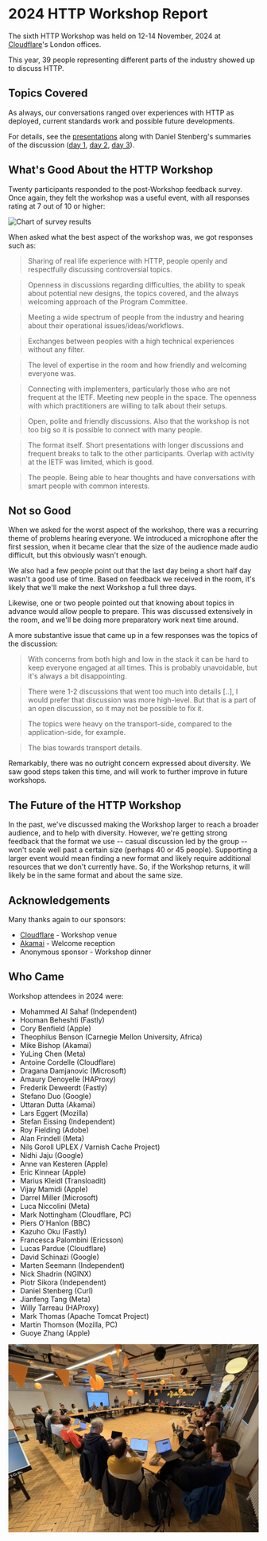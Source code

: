# 2024 HTTP Workshop Report

The sixth HTTP Workshop was held on 12-14 November, 2024 at [Cloudflare](https://cloudflare.com/)'s London offices.

This year, 39 people representing different parts of the industry showed up to discuss HTTP.


## Topics Covered

As always, our conversations ranged over experiences with HTTP as deployed, current standards work and possible future developments.

For details, see the [presentations](talks/) along with Daniel Stenberg's summaries of the discussion ([day 1](https://daniel.haxx.se/blog/2024/11/13/the-2024-http-workshop/), [day 2](https://daniel.haxx.se/blog/2024/11/13/the-2024-workshop-day-two/), [day 3](https://daniel.haxx.se/blog/2024/11/14/workshop-season-six-episode-three/)).


## What's Good About the HTTP Workshop

Twenty participants responded to the post-Workshop feedback survey. Once again, they felt the workshop was a useful event, with all responses rating at 7 out of 10 or higher:

![Chart of survey results](asset/q1.jpg)

When asked what the best aspect of the workshop was, we got responses such as:

> Sharing of real life experience with HTTP, people openly and respectfully discussing controversial topics.

> Openness in discussions regarding difficulties, the ability to speak about potential new designs, the topics covered, and the always welcoming approach of the Program Committee.

> Meeting a wide spectrum of people from the industry and hearing about their operational issues/ideas/workflows.

> Exchanges between peoples with a high technical experiences without any filter.

> The level of expertise in the room and how friendly and welcoming everyone was.

> Connecting with implementers, particularly those who are not frequent at the IETF. Meeting new people in the space. The openness with which practitioners are willing to talk about their setups.

> Open, polite and friendly discussions. Also that the workshop is not too big so it is possible to connect with many people.

> The format itself. Short presentations with longer discussions and frequent breaks to talk to the other participants. Overlap with activity at the IETF was limited, which is good.

> The people. Being able to hear thoughts and have conversations with smart people with common interests.

## Not so Good

When we asked for the worst aspect of the workshop, there was a recurring theme of problems hearing everyone. We introduced a microphone after the first session, when it became clear that the size of the audience made audio difficult, but this obviously wasn't enough.

We also had a few people point out that the last day being a short half day wasn't a good use of time. Based on feedback we received in the room, it's likely that we'll make the next Workshop a full three days.

Likewise, one or two people pointed out that knowing about topics in advance would allow people to prepare. This was discussed extensively in the room, and we'll be doing more preparatory work next time around.

A more substantive issue that came up in a few responses was the topics of the discussion:

> With concerns from both high and low in the stack it can be hard to keep everyone engaged at all times. This is probably unavoidable, but it's always a bit disappointing.

> There were 1-2 discussions that went too much into details [..], I would prefer that discussion was more high-level. But that is a part of an open discussion, so it may not be possible to fix it.

> The topics were heavy on the transport-side, compared to the application-side, for example.

> The bias towards transport details.

Remarkably, there was no outright concern expressed about diversity. We saw good steps taken this time, and will work to further improve in future workshops.


## The Future of the HTTP Workshop

In the past, we've discussed making the Workshop larger to reach a broader audience, and to help with diversity. However, we're getting strong feedback that the format we use -- casual discussion led by the group -- won't scale well past a certain size (perhaps 40 or 45 people). Supporting a larger event would mean finding a new format and likely require additional resources that we don't currently have. So, if the Workshop returns, it will likely be in the same format and about the same size.


## Acknowledgements

Many thanks again to our sponsors:

* [Cloudflare](https://cloudflare.com/) - Workshop venue
* [Akamai](https://akamai.com/) - Welcome reception
* Anonymous sponsor - Workshop dinner


## Who Came

Workshop attendees in 2024 were:

* Mohammed Al Sahaf (Independent)
* Hooman Beheshti (Fastly)
* Cory Benfield (Apple)
* Theophilus Benson (Carnegie Mellon University, Africa)
* Mike Bishop (Akamai)
* YuLing Chen (Meta)
* Antoine Cordelle (Cloudflare)
* Dragana Damjanovic (Microsoft)
* Amaury Denoyelle (HAProxy)
* Frederik Deweerdt (Fastly)
* Stefano Duo (Google)
* Uttaran Dutta (Akamai)
* Lars Eggert (Mozilla)
* Stefan Eissing (Independent)
* Roy Fielding (Adobe)
* Alan Frindell (Meta)
* Nils Goroll UPLEX / Varnish Cache Project)
* Nidhi Jaju (Google)
* Anne van Kesteren (Apple)
* Eric Kinnear (Apple)
* Marius Kleidl (Transloadit)
* Vijay Mamidi (Apple)
* Darrel Miller (Microsoft)
* Luca Niccolini (Meta)
* Mark Nottingham (Cloudflare, PC)
* Piers O'Hanlon (BBC)
* Kazuho Oku (Fastly)
* Francesca Palombini (Ericsson)
* Lucas Pardue (Cloudflare)
* David Schinazi (Google)
* Marten Seemann (Independent)
* Nick Shadrin (NGINX)
* Piotr Sikora (Independent)
* Daniel Stenberg (Curl)
* Jianfeng Tang (Meta)
* Willy Tarreau (HAProxy)
* Mark Thomas (Apache Tomcat Project)
* Martin Thomson (Mozilla, PC)
* Guoye Zhang (Apple)



![Photo of the 2024 HTTP Workshop](asset/workshop.jpeg)
